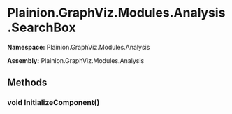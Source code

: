 
# Plainion.GraphViz.Modules.Analysis.SearchBox

**Namespace:** Plainion.GraphViz.Modules.Analysis

**Assembly:** Plainion.GraphViz.Modules.Analysis


## Methods

### void InitializeComponent()
